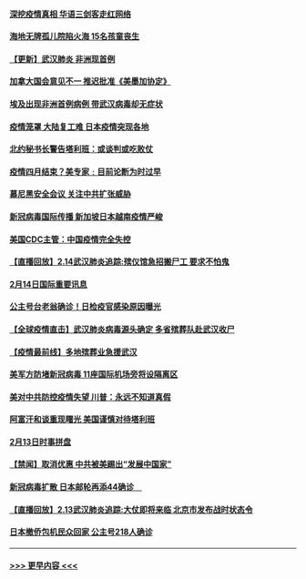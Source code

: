 #### [深挖疫情真相 华语三剑客走红网络](../pages/prog202/a102777624.md?t=02151133) 
#### [海地无牌孤儿院陷火海 15名孩童丧生](../pages/prog202/a102777620.md?t=02151133) 
#### [【更新】武汉肺炎 非洲现首例](../pages/prog202/a102770740.md?t=02151133) 
#### [加拿大国会意见不一 推迟批准《美墨加协定》](../pages/prog202/a102777575.md?t=02151133) 
#### [埃及出现非洲首例病例 带武汉病毒却无症状](../pages/prog202/a102777559.md?t=02151133) 
#### [疫情笼罩 大陆复工难 日本疫情突现各地](../pages/prog202/a102777455.md?t=02151133) 
#### [北约秘书长警告塔利班：或谈判或吃败仗](../pages/prog202/a102777442.md?t=02151133) 
#### [疫情四月结束？美专家﹕目前论断为时过早](../pages/prog202/a102777248.md?t=02151133) 
#### [慕尼黑安全会议 关注中共扩张威胁](../pages/prog202/a102777254.md?t=02151133) 
#### [新冠病毒国际传播 新加坡日本越南疫情严峻](../pages/prog202/a102777245.md?t=02151133) 
#### [美国CDC主管：中国疫情完全失控](../pages/prog202/a102777236.md?t=02151133) 
#### [【直播回放】2.14武汉肺炎追踪:殡仪馆急招搬尸工 要求不怕鬼](../pages/prog202/a102777141.md?t=02151133) 
#### [2月14日国际重要讯息](../pages/prog202/a102777073.md?t=02151133) 
#### [公主号台老翁确诊！日检疫官感染原因曝光](../pages/prog202/a102777075.md?t=02151133) 
#### [【全球疫情直击】武汉肺炎病毒源头确定 多省殡葬队赴武汉收尸](../pages/prog202/a102777026.md?t=02151133) 
#### [【疫情最前线】多地殡葬业急援武汉](../pages/prog202/a102776986.md?t=02151133) 
#### [美军方防堵新冠病毒 11座国际机场旁将设隔离区](../pages/prog202/a102776870.md?t=02151133) 
#### [美对中共防控疫情失望 川普：永远不知道真假](../pages/prog202/a102776836.md?t=02151133) 
#### [阿富汗和谈重现曙光 美国谨慎对待塔利班](../pages/prog202/a102776748.md?t=02151133) 
#### [2月13日时事拼盘](../pages/prog202/a102776689.md?t=02151133) 
#### [【禁闻】取消优惠 中共被美踢出“发展中国家”](../pages/prog202/a102776670.md?t=02151133) 
#### [新冠病毒扩散 日本邮轮再添44确诊　](../pages/prog202/a102776518.md?t=02151133) 
#### [【直播回放】2.13武汉肺炎追踪:大仗即将来临 北京市发布战时状态令](../pages/prog202/a102776399.md?t=02151133) 
#### [日本撤侨包机民众回家 公主号218人确诊](../pages/prog202/a102776346.md?t=02151133) 

----
#### [ >>> 更早内容 <<< ](../indexes/prog202-earlier.md)

